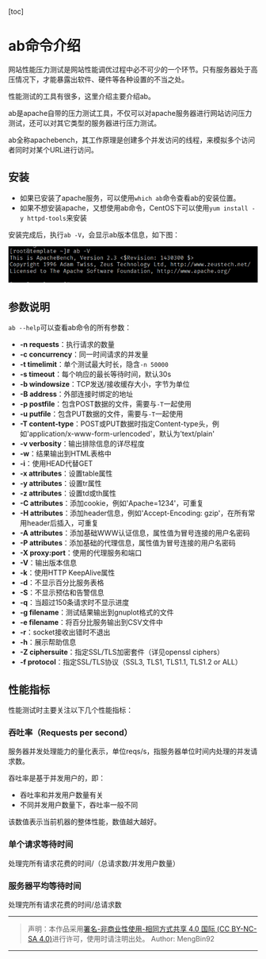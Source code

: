 [toc]  

# ab命令介绍  

网站性能压力测试是网站性能调优过程中必不可少的一个环节。只有服务器处于高压情况下，才能暴露出软件、硬件等各种设置的不当之处。  

性能测试的工具有很多，这里介绍主要介绍ab。  

ab是apache自带的压力测试工具，不仅可以对apache服务器进行网站访问压力测试，还可以对其它类型的服务器进行压力测试。  

ab全称apachebench，其工作原理是创建多个并发访问的线程，来模拟多个访问者同时对某个URL进行访问。  

## 安装  

* 如果已安装了apache服务，可以使用`which ab`命令查看ab的安装位置。  
* 如果不想安装apache，又想使用ab命令，CentOS下可以使用`yum install -y httpd-tools`来安装  

安装完成后，执行`ab -V`，会显示ab版本信息，如下图：  

<div align="center"><img src="./../images/杂记/abV.png"></div>   

## 参数说明  

`ab --help`可以查看ab命令的所有参数：  

* **-n requests**：执行请求的数量
* **-c concurrency**：同一时间请求的并发量
* **-t timelimit**：单个测试最大时长，隐含`-n 50000`
* **-s timeout**：每个响应的最长等待时间，默认30s
* **-b windowsize**：TCP发送/接收缓存大小，字节为单位
* **-B address**：外部连接时绑定的地址
* **-p postfile**：包含POST数据的文件，需要与`-T`一起使用
* **-u putfile**：包含PUT数据的文件，需要与`-T`一起使用
* **-T content-type**：POST或PUT数据时指定Content-type头，例如'application/x-www-form-urlencoded'，默认为'text/plain'
* **-v verbosity**：输出排除信息的详尽程度
* **-w**：结果输出到HTML表格中
* **-i**：使用HEAD代替GET
* **-x attributes**：设置table属性
* **-y attributes**：设置tr属性
* **-z attributes**：设置td或th属性
* **-C attributes**：添加cookie，例如'Apache=1234'，可重复
* **-H attributes**：添加header信息，例如'Accept-Encoding: gzip'，在所有常用header后插入，可重复
* **-A attributes**：添加基础WWW认证信息，属性值为冒号连接的用户名密码
* **-P attributes**：添加基础的代理信息，属性值为冒号连接的用户名密码
* **-X proxy:port**：使用的代理服务和端口
* **-V**：输出版本信息
* **-k**：使用HTTP KeepAlive属性
* **-d**：不显示百分比服务表格
* **-S**：不显示预估和告警信息
* **-q**：当超过150条请求时不显示进度
* **-g filename**：测试结果输出到gnuplot格式的文件
* **-e filename**：将百分比服务输出到CSV文件中
* **-r**：socket接收出错时不退出
* **-h**：展示帮助信息
* **-Z ciphersuite**：指定SSL/TLS加密套件（详见openssl ciphers）
* **-f protocol**：指定SSL/TLS协议（SSL3, TLS1, TLS1.1, TLS1.2 or ALL）  

## 性能指标  

性能测试时主要关注以下几个性能指标：  

### 吞吐率（Requests per second）

服务器并发处理能力的量化表示，单位reqs/s，指服务器单位时间内处理的并发请求数。  

吞吐率是基于并发用户的，即：  

* 吞吐率和并发用户数量有关
* 不同并发用户数量下，吞吐率一般不同

该数值表示当前机器的整体性能，数值越大越好。  

### 单个请求等待时间  

处理完所有请求花费的时间/（总请求数/并发用户数量）

### 服务器平均等待时间  

处理完所有请求花费的时间/总请求数  

---

> 声明：本作品采用[署名-非商业性使用-相同方式共享 4.0 国际 (CC BY-NC-SA 4.0)](https://creativecommons.org/licenses/by-nc-sa/4.0/deed.zh)进行许可，使用时请注明出处。
> Author: MengBin92

---